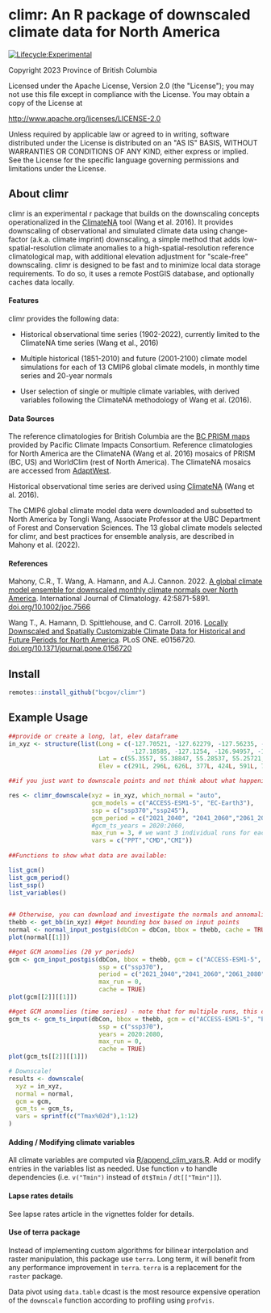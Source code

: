 # climr: An R package of downscaled climate data for North America

<!-- badges: start -->

[![Lifecycle:Experimental](https://img.shields.io/badge/Lifecycle-Experimental-339999)](Redirect-URL)

<!-- badges: end -->

Copyright 2023 Province of British Columbia

Licensed under the Apache License, Version 2.0 (the "License"); you may not use this file except in compliance with the License. You may obtain a copy of the License at

<http://www.apache.org/licenses/LICENSE-2.0>

Unless required by applicable law or agreed to in writing, software distributed under the License is distributed on an "AS IS" BASIS, WITHOUT WARRANTIES OR CONDITIONS OF ANY KIND, either express or implied. See the License for the specific language governing permissions and limitations under the License.

## About climr

climr is an experimental r package that builds on the downscaling concepts operationalized in the <a href='https://climatena.ca/' target='_blank'>ClimateNA</a> tool (Wang et al. 2016). It provides downscaling of observational and simulated climate data using change-factor (a.k.a. climate imprint) downscaling, a simple method that adds low-spatial-resolution climate anomalies to a high-spatial-resolution reference climatological map, with additional elevation adjustment for "scale-free" downscaling. climr is designed to be fast and to minimize local data storage requirements. To do so, it uses a remote PostGIS database, and optionally caches data locally.

#### Features

climr provides the following data:

-   Historical observational time series (1902-2022), currently limited to the ClimateNA time series (Wang et al., 2016)

-   Multiple historical (1851-2010) and future (2001-2100) climate model simulations for each of 13 CMIP6 global climate models, in monthly time series and 20-year normals

-   User selection of single or multiple climate variables, with derived variables following the ClimateNA methodology of Wang et al. (2016).

#### Data Sources

The reference climatologies for British Columbia are the <a href='https://www.pacificclimate.org/data/prism-climatology-and-monthly-timeseries' target='_blank'>BC PRISM maps</a> provided by Pacific Climate Impacts Consortium. Reference climatologies for North America are the ClimateNA (Wang et al. 2016) mosaics of PRISM (BC, US) and WorldClim (rest of North America). The ClimateNA mosaics are accessed from <a href='https://adaptwest.databasin.org/pages/adaptwest-climatena/' target='_blank'>AdaptWest</a>.

Historical observational time series are derived using <a href='https://climatena.ca/' target='_blank'>ClimateNA</a> (Wang et al. 2016).

The CMIP6 global climate model data were downloaded and subsetted to North America by Tongli Wang, Associate Professor at the UBC Department of Forest and Conservation Sciences. The 13 global climate models selected for climr, and best practices for ensemble analysis, are described in Mahony et al. (2022).

#### References

Mahony, C.R., T. Wang, A. Hamann, and A.J. Cannon. 2022. <a href='https://rmets.onlinelibrary.wiley.com/doi/full/10.1002/joc.7566' target='_blank'>A global climate model ensemble for downscaled monthly climate normals over North America</a>. International Journal of Climatology. 42:5871-5891. <a href='https://doi.org/10.1002/joc.7566' target='_blank'>doi.org/10.1002/joc.7566</a>

Wang T., A. Hamann, D. Spittlehouse, and C. Carroll. 2016. <a href='https://doi.org/10.1371/journal.pone.0156720' target='_blank'>Locally Downscaled and Spatially Customizable Climate Data for Historical and Future Periods for North America</a>. PLoS ONE. e0156720. <a href='https://doi.org/10.1371/journal.pone.0156720' target='_blank'>doi.org/10.1371/journal.pone.0156720</a>

## Install

``` r
remotes::install_github("bcgov/climr")
```

## Example Usage

``` r
##provide or create a long, lat, elev dataframe
in_xyz <- structure(list(Long = c(-127.70521, -127.62279, -127.56235, -127.7162, 
                                  -127.18585, -127.1254, -126.94957, -126.95507), 
                         Lat = c(55.3557, 55.38847, 55.28537, 55.25721, 54.88135, 54.65636, 54.6913, 54.61025), 
                         Elev = c(291L, 296L, 626L, 377L, 424L, 591L, 723L, 633L)), row.names = c(NA, -8L), class = "data.frame")

##if you just want to downscale points and not think about what happening behind the scenes, use this function

res <- climr_downscale(xyz = in_xyz, which_normal = "auto", 
                       gcm_models = c("ACCESS-ESM1-5", "EC-Earth3"), 
                       ssp = c("ssp370","ssp245"), 
                       gcm_period = c("2021_2040", "2041_2060","2061_2080"),
                       #gcm_ts_years = 2020:2060,
                       max_run = 3, # we want 3 individual runs for each model
                       vars = c("PPT","CMD","CMI"))
                       
##Functions to show what data are available:

list_gcm()
list_gcm_period()
list_ssp()
list_variables()

                       
## Otherwise, you can download and investigate the normals and annomalies#####################
thebb <- get_bb(in_xyz) ##get bounding box based on input points
normal <- normal_input_postgis(dbCon = dbCon, bbox = thebb, cache = TRUE) ##get normal data and lapse rates
plot(normal[[1]])

##get GCM anomolies (20 yr periods)
gcm <- gcm_input_postgis(dbCon, bbox = thebb, gcm = c("ACCESS-ESM1-5", "EC-Earth3"), 
                         ssp = c("ssp370"), 
                         period = c("2021_2040","2041_2060","2061_2080"),
                         max_run = 0,
                         cache = TRUE)
plot(gcm[[2]][[1]])

##get GCM anomolies (time series) - note that for multiple runs, this can take a bit to download the data
gcm_ts <- gcm_ts_input(dbCon, bbox = thebb, gcm = c("ACCESS-ESM1-5", "EC-Earth3"), 
                         ssp = c("ssp370"), 
                         years = 2020:2080,
                         max_run = 0,
                         cache = TRUE)
plot(gcm_ts[[2]][[1]])

# Downscale!
results <- downscale(
  xyz = in_xyz,
  normal = normal,
  gcm = gcm,
  gcm_ts = gcm_ts,
  vars = sprintf(c("Tmax%02d"),1:12)
)
```

#### Adding / Modifying climate variables

All climate variables are computed via [R/append_clim_vars.R](./R/append_clim_vars.R). Add or modify entries in the variables list as needed. Use function `v` to handle dependencies (i.e. `v("Tmin")` instead of `dt$Tmin` / `dt[["Tmin"]]`).

#### Lapse rates details

See lapse rates article in the vignettes folder for details.

#### Use of terra package

Instead of implementing custom algorithms for bilinear interpolation and raster manipulation, this package use `terra`. Long term, it will benefit from any performance improvement in `terra`. `terra` is a replacement for the `raster` package.

Data pivot using `data.table` dcast is the most resource expensive operation of the `downscale` function according to profiling using `profvis`.
